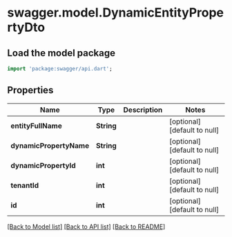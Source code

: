 # swagger.model.DynamicEntityPropertyDto

## Load the model package
```dart
import 'package:swagger/api.dart';
```

## Properties
Name | Type | Description | Notes
------------ | ------------- | ------------- | -------------
**entityFullName** | **String** |  | [optional] [default to null]
**dynamicPropertyName** | **String** |  | [optional] [default to null]
**dynamicPropertyId** | **int** |  | [optional] [default to null]
**tenantId** | **int** |  | [optional] [default to null]
**id** | **int** |  | [optional] [default to null]

[[Back to Model list]](../README.md#documentation-for-models) [[Back to API list]](../README.md#documentation-for-api-endpoints) [[Back to README]](../README.md)


